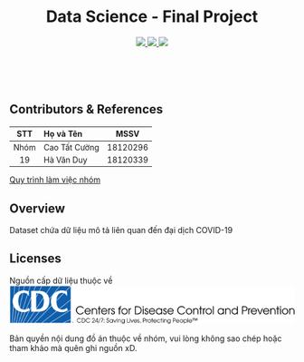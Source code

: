 <h1 align="center">Data Science - Final Project</h1>
<p align="center">
  <a href="https://github.com/cuong091200">
    <img src="https://img.shields.io/badge/18120296-cuong091200-brightgreen.svg">
  </a>
  <a href="https://github.com/viplazylmht">
    <img src="https://img.shields.io/badge/18120339-viplazylmht-brightgreen.svg">
  </a>
  <a href="https://colab.research.google.com/github/cuong091200/DoAnCuoiKy_KHDL/blob/main/ProjectFinal.ipynb">
    <img src="https://colab.research.google.com/assets/colab-badge.svg">
  </a>
</p>
<svg width="100" height="50" xmlns="http://www.w3.org/2000/svg"></svg>

<h2> Contributors & References </h2>

| STT | Họ và Tên | MSSV |
|:-:|:-|:-:|
| Nhóm | Cao Tất Cường | 18120296 | 
| 19 | Hà Văn Duy | 18120339 |

<a href="workflow.md">Quy trình làm việc nhóm</a>

<h2> Overview </h2>

Dataset chứa dữ liệu mô tả liên quan đến đại dịch COVID-19

<h2> Licenses </h2>

<p>
Nguồn cấp dữ liệu thuộc về   
<a style="vertical-align:middle" href="https://cdc.gov">
    <img src="cdc_logo.svg"></img>
</a>
</p>

Bản quyền nội dung đồ án thuộc về nhóm, vui lòng không sao chép hoặc tham khảo mà quên ghi nguồn xD.

<svg width="100" height="50" xmlns="http://www.w3.org/2000/svg"></svg>
